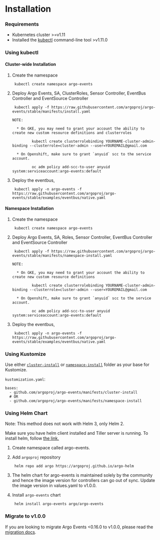 # Installation

### Requirements

* Kubernetes cluster >=v1.11
* Installed the [kubectl](https://kubernetes.io/docs/tasks/tools/install-kubectl/) command-line tool >v1.11.0

### Using kubectl

#### Cluster-wide Installation

1. Create the namespace

        kubectl create namespace argo-events

2. Deploy Argo Events, SA, ClusterRoles, Sensor Controller, EventBus Controller and EventSource Controller

        kubectl apply -f https://raw.githubusercontent.com/argoproj/argo-events/stable/manifests/install.yaml

       NOTE: 
       
         * On GKE, you may need to grant your account the ability to create new custom resource definitions and clusterroles
    
                kubectl create clusterrolebinding YOURNAME-cluster-admin-binding --clusterrole=cluster-admin --user=YOUREMAIL@gmail.com
           
         * On Openshift, make sure to grant `anyuid` scc to the service account.

                oc adm policy add-scc-to-user anyuid system:serviceaccount:argo-events:default

3. Deploy the eventbus,

        kubectl apply -n argo-events -f https://raw.githubusercontent.com/argoproj/argo-events/stable/examples/eventbus/native.yaml

#### Namespace Installation

1. Create the namespace

        kubectl create namespace argo-events

2. Deploy Argo Events, SA, Roles, Sensor Controller, EventBus Controller and EventSource Controller

        kubectl apply -f https://raw.githubusercontent.com/argoproj/argo-events/stable/manifests/namespace-install.yaml

       NOTE: 
       
         * On GKE, you may need to grant your account the ability to create new custom resource definitions
    
                kubectl create clusterrolebinding YOURNAME-cluster-admin-binding --clusterrole=cluster-admin --user=YOUREMAIL@gmail.com
         
         * On Openshift, make sure to grant `anyuid` scc to the service account.

                oc adm policy add-scc-to-user anyuid system:serviceaccount:argo-events:default

3. Deploy the eventbus,

        kubectl apply -n argo-events -f https://raw.githubusercontent.com/argoproj/argo-events/stable/examples/eventbus/native.yaml        


### Using Kustomize

Use either [`cluster-install`](https://github.com/argoproj/argo-events/tree/stable/manifests/cluster-install) or [`namespace-install`](https://github.com/argoproj/argo-events/tree/stable/manifests/namespace-install) folder as your base for Kustomize.

`kustomization.yaml`:

    bases:
      - github.com/argoproj/argo-events/manifests/cluster-install
      # OR
      - github.com/argoproj/argo-events/manifests/namespace-install

### Using Helm Chart

Note: This method does not work with Helm 3, only Helm 2.

Make sure you have helm client installed and Tiller server is running. To install helm, follow <a href="https://docs.helm.sh/using_helm/">the link.</a>

1. Create namespace called argo-events.

1. Add `argoproj` repository

        helm repo add argo https://argoproj.github.io/argo-helm

1. The helm chart for argo-events is maintained solely by the community and hence the image version for controllers can go out of sync.
   Update the image version in values.yaml to v1.0.0.

1. Install `argo-events` chart

        helm install argo-events argo/argo-events

### Migrate to v1.0.0

If you are looking to migrate Argo Events <0.16.0 to v1.0.0, please read the [migration docs](https://github.com/argoproj/argo-events/wiki/Migration-path-for-v0.17.0).

